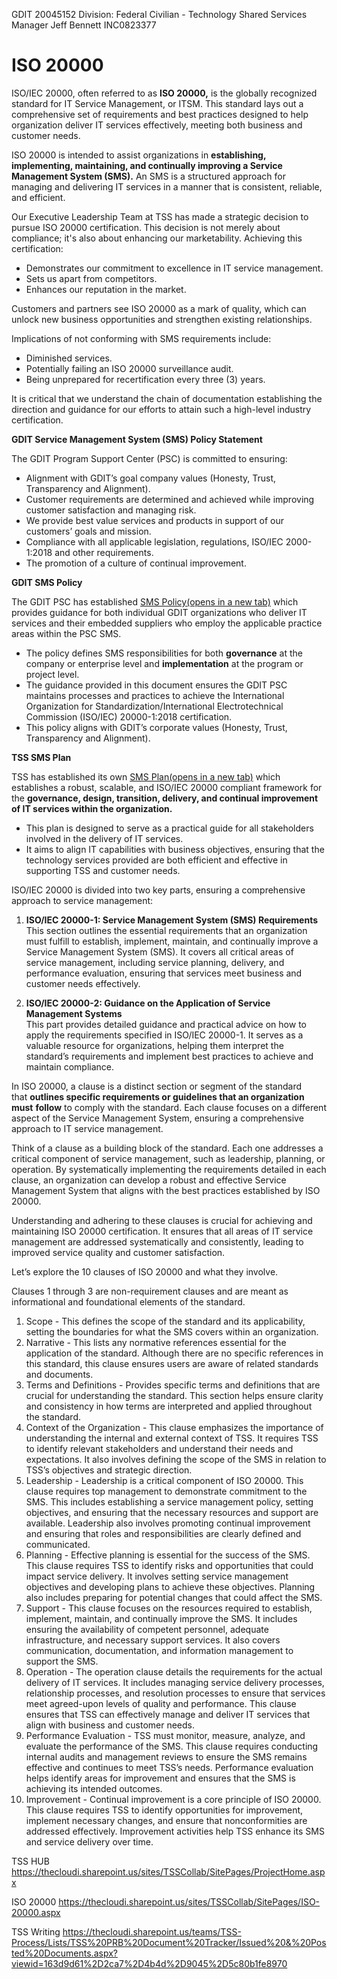 GDIT 20045152
Division: Federal Civilian - Technology Shared Services
Manager Jeff Bennett
INC0823377
# ISO 20000
ISO/IEC 20000, often referred to as **ISO 20000,** is the globally recognized standard for IT Service Management, or ITSM. This standard lays out a comprehensive set of requirements and best practices designed to help organization deliver IT services effectively, meeting both business and customer needs.

ISO 20000 is intended to assist organizations in **establishing, implementing, maintaining, and continually improving a Service Management System (SMS).** An SMS is a structured approach for managing and delivering IT services in a manner that is consistent, reliable, and efficient.

Our Executive Leadership Team at TSS has made a strategic decision to pursue ISO 20000 certification. This decision is not merely about compliance; it's also about enhancing our marketability. Achieving this certification:

- Demonstrates our commitment to excellence in IT service management.
- Sets us apart from competitors.
- Enhances our reputation in the market.

Customers and partners see ISO 20000 as a mark of quality, which can unlock new business opportunities and strengthen existing relationships.

Implications of not conforming with SMS requirements include:

- Diminished services.
- Potentially failing an ISO 20000 surveillance audit.
- Being unprepared for recertification every three (3) years.

It is critical that we understand the chain of documentation establishing the direction and guidance for our efforts to attain such a high-level industry certification.  

**GDIT Service Management System (SMS) Policy Statement**

The GDIT Program Support Center (PSC) is committed to ensuring:

- Alignment with GDIT’s goal company values (Honesty, Trust, Transparency and Alignment).
- Customer requirements are determined and achieved while improving customer satisfaction and managing risk.
- We provide best value services and products in support of our customers’ goals and mission.
- Compliance with all applicable legislation, regulations, ISO/IEC 2000-1:2018 and other requirements.
- The promotion of a culture of continual improvement.

**GDIT SMS Policy**

The GDIT PSC has established [SMS Policy(opens in a new tab)](https://thecloudi.sharepoint.us/:w:/r/sites/ppi/_layouts/15/Doc.aspx?sourcedoc=%7B9C578A30-725E-4DC9-A7B3-63B80BA560E4%7D&file=PSCPOL20.docx&action=default&mobileredirect=true&DefaultItemOpen=1) which provides guidance for both individual GDIT organizations who deliver IT services and their embedded suppliers who employ the applicable practice areas within the PSC SMS.

- The policy defines SMS responsibilities for both **governance** at the company or enterprise level and **implementation** at the program or project level.
- The guidance provided in this document ensures the GDIT PSC maintains processes and practices to achieve the International Organization for Standardization/International Electrotechnical Commission (ISO/IEC) 20000-1:2018 certification.
- This policy aligns with GDIT’s corporate values (Honesty, Trust, Transparency and Alignment).

**TSS SMS Plan**

TSS has established its own [SMS Plan(opens in a new tab)](https://thecloudi.sharepoint.us/teams/TSS-Process/Process_Management_SOP_WI_DOC_Projects/Forms/AllItems.aspx?FolderCTID=0x0120008A684151855EF7448D5C6C62CD6351E9&id=%2Fteams%2FTSS%2DProcess%2FProcess%5FManagement%5FSOP%5FWI%5FDOC%5FProjects%2FTSS%5FOPS%2FTSS%2DOPS%2DSMS%2D9%2DPL%2D1%5FTSS%5FSMS%5FPlan%2Epdf&parent=%2Fteams%2FTSS%2DProcess%2FProcess%5FManagement%5FSOP%5FWI%5FDOC%5FProjects%2FTSS%5FOPS) which establishes a robust, scalable, and ISO/IEC 20000 compliant framework for the **governance, design, transition, delivery, and continual improvement of IT services within the organization.**

- This plan is designed to serve as a practical guide for all stakeholders involved in the delivery of IT services.
- It aims to align IT capabilities with business objectives, ensuring that the technology services provided are both efficient and effective in supporting TSS and customer needs.

ISO/IEC 20000 is divided into two key parts, ensuring a comprehensive approach to service management: 

1. **ISO/IEC 20000-1: Service Management System (SMS) Requirements**  
    This section outlines the essential requirements that an organization must fulfill to establish, implement, maintain, and continually improve a Service Management System (SMS). It covers all critical areas of service management, including service planning, delivery, and performance evaluation, ensuring that services meet business and customer needs effectively.
    
2. **ISO/IEC 20000-2: Guidance on the Application of Service Management Systems**  
    This part provides detailed guidance and practical advice on how to apply the requirements specified in ISO/IEC 20000-1. It serves as a valuable resource for organizations, helping them interpret the standard’s requirements and implement best practices to achieve and maintain compliance.
    
In ISO 20000, a clause is a distinct section or segment of the standard that **outlines specific requirements or guidelines that an organization must** **follow** to comply with the standard. Each clause focuses on a different aspect of the Service Management System, ensuring a comprehensive approach to IT service management. 

Think of a clause as a building block of the standard. Each one addresses a critical component of service management, such as leadership, planning, or operation. By systematically implementing the requirements detailed in each clause, an organization can develop a robust and effective Service Management System that aligns with the best practices established by ISO 20000. 

Understanding and adhering to these clauses is crucial for achieving and maintaining ISO 20000 certification. It ensures that all areas of IT service management are addressed systematically and consistently, leading to improved service quality and customer satisfaction. 

Let’s explore the 10 clauses of ISO 20000 and what they involve.

Clauses 1 through 3 are non-requirement clauses and are meant as informational and foundational elements of the standard.

1. Scope - This defines the scope of the standard and its applicability, setting the boundaries for what the SMS covers within an organization.
2. Narrative - This lists any normative references essential for the application of the standard. Although there are no specific references in this standard, this clause ensures users are aware of related standards and documents.
3. Terms and Definitions - Provides specific terms and definitions that are crucial for understanding the standard. This section helps ensure clarity and consistency in how terms are interpreted and applied throughout the standard.
4. Context of the Organization - This clause emphasizes the importance of understanding the internal and external context of TSS. It requires TSS to identify relevant stakeholders and understand their needs and expectations. It also involves defining the scope of the SMS in relation to TSS’s objectives and strategic direction.
5. Leadership - Leadership is a critical component of ISO 20000. This clause requires top management to demonstrate commitment to the SMS. This includes establishing a service management policy, setting objectives, and ensuring that the necessary resources and support are available. Leadership also involves promoting continual improvement and ensuring that roles and responsibilities are clearly defined and communicated.
6. Planning - Effective planning is essential for the success of the SMS. This clause requires TSS to identify risks and opportunities that could impact service delivery. It involves setting service management objectives and developing plans to achieve these objectives. Planning also includes preparing for potential changes that could affect the SMS.
7. Support - This clause focuses on the resources required to establish, implement, maintain, and continually improve the SMS. It includes ensuring the availability of competent personnel, adequate infrastructure, and necessary support services. It also covers communication, documentation, and information management to support the SMS.
8. Operation - The operation clause details the requirements for the actual delivery of IT services. It includes managing service delivery processes, relationship processes, and resolution processes to ensure that services meet agreed-upon levels of quality and performance. This clause ensures that TSS can effectively manage and deliver IT services that align with business and customer needs.
9. Performance Evaluation - TSS must monitor, measure, analyze, and evaluate the performance of the SMS. This clause requires conducting internal audits and management reviews to ensure the SMS remains effective and continues to meet TSS’s needs. Performance evaluation helps identify areas for improvement and ensures that the SMS is achieving its intended outcomes.
10. Improvement - Continual improvement is a core principle of ISO 20000. This clause requires TSS to identify opportunities for improvement, implement necessary changes, and ensure that nonconformities are addressed effectively. Improvement activities help TSS enhance its SMS and service delivery over time.

TSS HUB https://thecloudi.sharepoint.us/sites/TSSCollab/SitePages/ProjectHome.aspx

ISO 20000 https://thecloudi.sharepoint.us/sites/TSSCollab/SitePages/ISO-20000.aspx

TSS Writing https://thecloudi.sharepoint.us/teams/TSS-Process/Lists/TSS%20PRB%20Document%20Tracker/Issued%20&%20Posted%20Documents.aspx?viewid=163d9d61%2D2ca7%2D4b4d%2D9045%2D5c80b1fe8970

